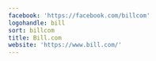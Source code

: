 ```yaml
---
facebook: 'https://facebook.com/billcom'
logohandle: bill
sort: billcom
title: Bill.com
website: 'https://www.bill.com/'
---
```

